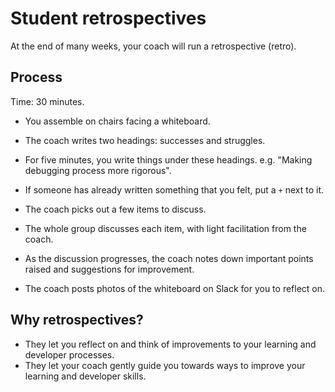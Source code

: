 # Student retrospectives

At the end of many weeks, your coach will run a retrospective (retro).

## Process

Time: 30 minutes.

* You assemble on chairs facing a whiteboard.

* The coach writes two headings: successes and struggles.

* For five minutes, you write things under these headings.  e.g. "Making debugging process more rigorous".

* If someone has already written something that you felt, put a `+` next to it.

* The coach picks out a few items to discuss.

* The whole group discusses each item, with light facilitation from the coach.

* As the discussion progresses, the coach notes down important points raised and suggestions for improvement.

* The coach posts photos of the whiteboard on Slack for you to reflect on.

## Why retrospectives?

* They let you reflect on and think of improvements to your learning and developer processes.
* They let your coach gently guide you towards ways to improve your learning and developer skills.



